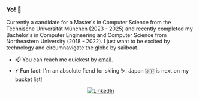 ### Yo! 👋

Currently a candidate for a Master's in Computer Science from the Technische Universität München (2023 - 2025) and recently completed my Bachelor's in Computer Engineering and Computer Science from Northeastern University (2018 - 2022). I just want to be excited by technology and circumnavigate the globe by sailboat.

- 📫 You can reach me quickest by [email](mailto:dominik@ritzenhoff.dev).
- ⚡ Fun fact: I'm an absolute fiend for skiing ⛷️. Japan 🇯🇵 is next on my bucket list!
<p align="center">
  <a href="https://www.linkedin.com/in/ddritzenhoff"><img src="https://img.shields.io/badge/LinkedIn--_.svg?style=for-the-badge&logo=linkedin" alt="LinkedIn"></a>
</p>

<!--
**ddritzenhoff/ddritzenhoff** is a ✨ _special_ ✨ repository because its `README.md` (this file) appears on your GitHub profile.

Here are some ideas to get you started:

- 🔭 I’m currently working on ...
- 🌱 I’m currently learning ...
- 👯 I’m looking to collaborate on ...
- 🤔 I’m looking for help with ...
- 💬 Ask me about ...
- 📫 How to reach me: ...
- 😄 Pronouns: ...
- ⚡ Fun fact: ...
-->
